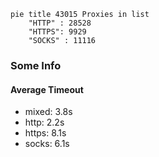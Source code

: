 
```mermaid
pie title 43015 Proxies in list
    "HTTP" : 28528
    "HTTPS": 9929
    "SOCKS" : 11116
```

### Some Info
#### Average Timeout

- mixed: 3.8s
- http: 2.2s
- https: 8.1s
- socks: 6.1s